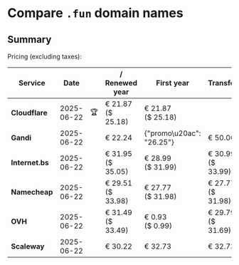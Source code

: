 # Compare `.fun` domain names

## Summary

Pricing (excluding taxes):

| Service | Date |  | / Renewed year | First year | Transfer | Restoration |
|--|--|--|--|--|--|--|
| **Cloudflare** | 2025-06-22 | 🏆 | € 21.87<br>($ 25.18) | € 21.87<br>($ 25.18) |  |  |
| **Gandi** | 2025-06-22 |  | € 22.24 | {"promo\u20ac": "26.25"} | € 50.00 | € 113.41 |
| **Internet.bs** | 2025-06-22 |  | € 31.95<br>($ 35.05) | € 28.99<br>($ 31.99) | € 30.99<br>($ 33.99) | € 174.39<br>($ 172.09) |
| **Namecheap** | 2025-06-22 |  | € 29.51<br>($ 33.98) | € 27.77<br>($ 31.98) | € 27.77<br>($ 31.98) |  |
| **OVH** | 2025-06-22 |  | € 31.49<br>($ 33.49) | € 0.93<br>($ 0.99) | € 29.79<br>($ 31.69) |  |
| **Scaleway** | 2025-06-22 |  | € 30.22 | € 32.73 | € 32.73 | € 87.26 |
